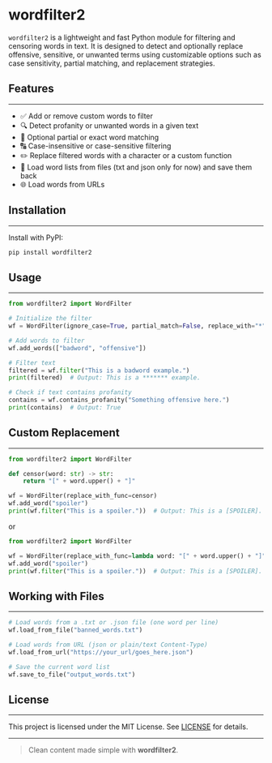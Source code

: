# wordfilter2

`wordfilter2` is a lightweight and fast Python module for filtering and censoring words in text. It is designed to detect and optionally replace offensive, sensitive, or unwanted terms using customizable options such as case sensitivity, partial matching, and replacement strategies.

## Features

-----

- ✅ Add or remove custom words to filter
- 🔍 Detect profanity or unwanted words in a given text
- 🧩 Optional partial or exact word matching
- 🔠 Case-insensitive or case-sensitive filtering
- ✏️ Replace filtered words with a character or a custom function
- 📁 Load word lists from files (txt and json only for now) and save them back
- 🌐 Load words from URLs

## Installation

-----

Install with PyPI:

```bash
pip install wordfilter2
```

## Usage

-----

```python
from wordfilter2 import WordFilter

# Initialize the filter
wf = WordFilter(ignore_case=True, partial_match=False, replace_with="*")

# Add words to filter
wf.add_words(["badword", "offensive"])

# Filter text
filtered = wf.filter("This is a badword example.")
print(filtered)  # Output: This is a ******* example.

# Check if text contains profanity
contains = wf.contains_profanity("Something offensive here.")
print(contains)  # Output: True
```

## Custom Replacement

-----

```python
from wordfilter2 import WordFilter

def censor(word: str) -> str:
    return "[" + word.upper() + "]"

wf = WordFilter(replace_with_func=censor)
wf.add_word("spoiler")
print(wf.filter("This is a spoiler."))  # Output: This is a [SPOILER].
```

or

```python
from wordfilter2 import WordFilter

wf = WordFilter(replace_with_func=lambda word: "[" + word.upper() + "]")
wf.add_word("spoiler")
print(wf.filter("This is a spoiler."))  # Output: This is a [SPOILER].
```

## Working with Files

-----

```python
# Load words from a .txt or .json file (one word per line)
wf.load_from_file("banned_words.txt")

# Load words from URL (json or plain/text Content-Type)
wf.load_from_url("https://your_url/goes_here.json")

# Save the current word list
wf.save_to_file("output_words.txt")
```

## License

-----

This project is licensed under the MIT License.
See [LICENSE](https://github.com/VariableIsUndefined/wordfilter2/blob/master/LICENSE.md) for details.


-----

> Clean content made simple with **wordfilter2**.